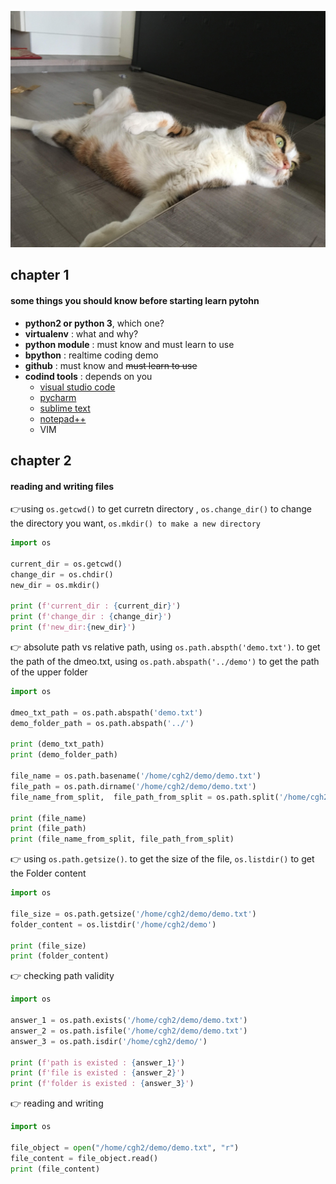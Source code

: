 ![mycat](./mycat.jpg)

## chapter 1

#### some things you  should know before starting learn pytohn

- **python2  or python 3**, which one?
- **virtualenv** : what and why?
- **python module** : must know and must learn to use
- **bpython** : realtime coding demo
- **github** : must know and ~~must learn to use~~ 
- **codind tools** : depends on you
  - [visual studio code](https://code.visualstudio.com/)
  - [pycharm](https://www.jetbrains.com/pycharm/)
  - [sublime text](https://www.sublimetext.com/)
  - [notepad++](https://notepad-plus-plus.org/zh/)
  - VIM

## chapter 2

#### reading and  writing files

:point_right:using `os.getcwd()` to get curretn directory , `os.change_dir()` to change the directory you want, `os.mkdir() to make a new directory`



```python
import os

current_dir = os.getcwd()
change_dir = os.chdir()
new_dir = os.mkdir()

print (f'current_dir : {current_dir}')
print (f'change_dir : {change_dir}')
print (f'new_dir:{new_dir}')
```



:point_right:  absolute path vs relative path, using `os.path.abspth('demo.txt')`. to get the path of the dmeo.txt, using `os.path.abspath('../demo')` to get the path of the upper folder

```python
import os

dmeo_txt_path = os.path.abspath('demo.txt')
demo_folder_path = os.path.abspath('../')

print (demo_txt_path)
print (demo_folder_path)

file_name = os.path.basename('/home/cgh2/demo/demo.txt')
file_path = os.path.dirname('/home/cgh2/demo/demo.txt')
file_name_from_split,  file_path_from_split = os.path.split('/home/cgh2/demo/demo.txt')

print (file_name)
print (file_path)
print (file_name_from_split, file_path_from_split)
```



:point_right:  using `os.path.getsize()`. to get the size of the file, `os.listdir()` to get the Folder content

```python
import os

file_size = os.path.getsize('/home/cgh2/demo/demo.txt')
folder_content = os.listdir('/home/cgh2/demo')

print (file_size)
print (folder_content)
```



:point_right:   checking path validity

```python
import os

answer_1 = os.path.exists('/home/cgh2/demo/demo.txt')
answer_2 = os.path.isfile('/home/cgh2/demo/demo.txt')
answer_3 = os.path.isdir('/home/cgh2/demo/')

print (f'path is existed : {answer_1}')
print (f'file is existed : {answer_2}')
print (f'folder is existed : {answer_3}')
```



:point_right:   reading and writing

```python  
import os

file_object = open("/home/cgh2/demo/demo.txt", "r")
file_content = file_object.read()
print (file_content)

```
